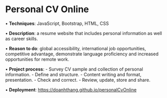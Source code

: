# Personal CV Online

• **Techniques**: JavaScript, Bootstrap, HTML, CSS

• **Description**: a resume website that includes personal information as well as career skills.

• **Reason to do**: global accessibility, international job opportunities, competitive advantage, demonstrate language proficiency and increased opportunities for remote work.

• **Project process**: 
	- Survey CV sample and collection of personal information.
	- Define and structure.
	- Content writing and format, presentation.
	- Check and correct.
	- Review, update, store and share.

• __Deployment__: https://doanhthang.github.io/personalCvOnline
